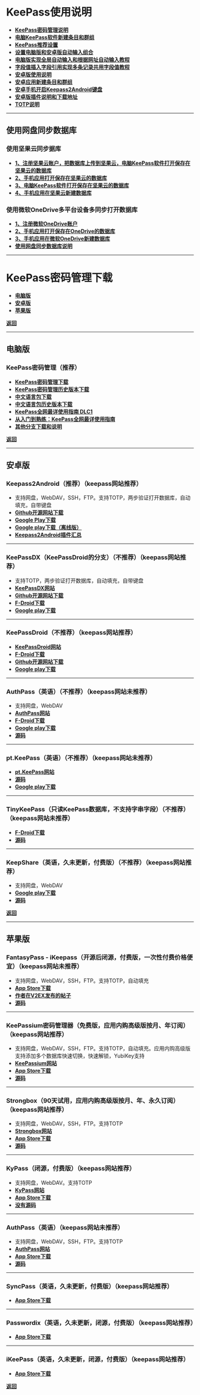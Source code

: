 # KeePass使用说明
- [**KeePass密码管理说明**](https://github.com/1688aa/KeePass-Instructions-for-use/blob/master/KeePass密码管理说明.md)
- [**电脑KeePass软件新建条目和群组**](https://github.com/1688aa/KeePass-Instructions-for-use/blob/master/电脑KeePass软件新建条目和群组/电脑KeePass软件新建条目和群组.md)
- [**KeePass推荐设置**](https://github.com/1688aa/KeePass-Instructions-for-use/blob/master/KeePass推荐设置.md)
- [**设置电脑版和安卓版自动输入组合**](https://github.com/1688aa/KeePass-Instructions-for-use/blob/master/设置电脑版和安卓版自动输入组合/设置电脑版和安卓版自动输入组合.md)
- [**电脑版实现全局自动输入和根据网址自动输入教程**](https://github.com/1688aa/KeePass-Instructions-for-use/blob/master/电脑版实现全局自动输入和根据网址自动输入教程/电脑版实现全局自动输入.md)
- [**字段值插入字段引用实现多条记录共用字段值教程**](https://github.com/1688aa/KeePass-Instructions-for-use/blob/master/字段值插入字段引用实现多条记录共用字段值教程/字段值插入字段引用实现多条记录共用字段值教程.md)
- [**安卓版使用说明**](https://github.com/1688aa/KeePass-Instructions-for-use/blob/master/安卓版使用说明/安卓版使用说明.md)
- [**安卓应用新建条目和群组**](https://github.com/1688aa/KeePass-Instructions-for-use/blob/master/安卓版使用说明/安卓应用新建条目和群组/安卓应用新建条目和群组.md)
- [**安卓手机开启Keepass2Android键盘**](https://github.com/1688aa/KeePass-Instructions-for-use/blob/master/安卓版使用说明/安卓手机开启Keepass2Android键盘/安卓手机开启Keepass2Android键盘.md)
- [**安卓版插件说明和下载地址**](https://github.com/1688aa/KeePass-Instructions-for-use/blob/master/安卓版使用说明/安卓版插件说明和下载地址.md)
- [**TOTP说明**](https://github.com/1688aa/KeePass-Instructions-for-use/blob/master/TOTP说明.md)
______________________________________________________________________________
## 使用网盘同步数据库
### 使用坚果云同步据库
- [**1、注册坚果云账户，把数据库上传到坚果云，电脑KeePass软件打开保存在坚果云的数据库**](https://github.com/1688aa/KeePass-Instructions-for-use/blob/master/使用网盘同步数据库/使用坚果云同步据库/1、注册坚果云账户，把数据库上传到坚果云，电脑KeePass软件打开保存在坚果云的数据库.md)
- [**2、手机应用打开保存在坚果云的数据库**](https://github.com/1688aa/KeePass-Instructions-for-use/blob/master/使用网盘同步数据库/使用坚果云同步据库/2、手机应用打开保存在坚果云的数据库.md)
- [**3、电脑KeePass软件打开保存在坚果云的数据库**](https://github.com/1688aa/KeePass-Instructions-for-use/blob/master/使用网盘同步数据库/使用坚果云同步据库/3、电脑KeePass软件打开保存在坚果云的数据库.md)
- [**4、手机应用在坚果云新建数据库**](https://github.com/1688aa/KeePass-Instructions-for-use/blob/master/使用网盘同步数据库/使用坚果云同步据库/4、手机应用在坚果云新建数据库.md)
### 使用微软OneDrive多平台设备多同步打开数据库
- [**1、注册微软OneDrive账户**](https://github.com/1688aa/KeePass-Instructions-for-use/blob/master/使用网盘同步数据库/使用微软OneDrive多平台设备多同步打开数据库/1、注册微软OneDrive账户.md)
- [**2、手机应用打开保存在OneDrive的数据库**](https://github.com/1688aa/KeePass-Instructions-for-use/blob/master/使用网盘同步数据库/使用微软OneDrive多平台设备多同步打开数据库/2、手机应用打开保存在OneDrive的数据库.md)
- [**3、手机应用在微软OneDrive新建数据库**](https://github.com/1688aa/KeePass-Instructions-for-use/blob/master/使用网盘同步数据库/使用微软OneDrive多平台设备多同步打开数据库/3、手机应用在微软OneDrive新建数据库.md)
- [**使用网盘同步数据库说明**](https://github.com/1688aa/KeePass-Instructions-for-use/blob/master/使用网盘同步数据库/使用网盘同步数据库说明.md)
______________________________________________________________________________
# <a name="锚点0"></a>KeePass密码管理下载
- <a href="#锚点1">**电脑版**</a>
- <a href="#锚点2">**安卓版**</a>
- <a href="#锚点3">**苹果版**</a>

<a name="锚点1"></a><a href="#锚点0">**返回**</a>
******************************************************************************
## 电脑版
### KeePass密码管理（推荐）
- [**KeePass密码管理下载**](https://keepass.info/download.html)
- [**KeePass密码管理历史版本下载**](https://sourceforge.net/projects/keepass/files/KeePass%202.x/)
- [**中文语言包下载**](https://keepass.info/translations.html)
- [**中文语言包历史版本下载**](https://sourceforge.net/projects/keepass/files/Translations%202.x/)
- [**KeePass全网最详使用指南 DLC1**](https://post.smzdm.com/p/735073/)
- [**从入门到熟练：KeePass全网最详使用指南**](https://post.smzdm.com/p/713042/)
- [**其他分支下载和说明**](https://github.com/1688aa/KeePass-Instructions-for-use/blob/master/其他分支说明和下载地址.md)

<a name="锚点2"></a><a href="#锚点0">**返回**</a>
______________________________________________________________________________
## 安卓版
### Keepass2Android（推荐）（keepass网站推荐）
- 支持网盘，WebDAV，SSH，FTP。支持TOTP，两步验证打开数据库，自动填充，自带键盘
- [**Github开源网站下载**](https://github.com/PhilippC/keepass2android/releases)
- [**Google Play下载**](https://play.google.com/store/apps/details?id=keepass2android.keepass2android)
- [**Google play下载（离线版）**](https://play.google.com/store/apps/details?id=keepass2android.keepass2android_nonet)
- [**Keepass2Android插件汇总**](https://github.com/PhilippC/keepass2android/blob/master/docs/Available-Plug-ins.md)
******************************************************************************
### KeePassDX（KeePassDroid的分支）（不推荐）（keepass网站推荐）
- 支持TOTP，两步验证打开数据库，自动填充，自带键盘
- [**KeePassDX网站**](https://www.keepassdx.com/)
- [**Github开源网站下载**](https://github.com/Kunzisoft/KeePassDX/releases)
- [**F-Droid下载**](https://f-droid.org/zh_Hans/packages/com.kunzisoft.keepass.libre/)
- [**Google play下载**](https://play.google.com/store/apps/details?id=com.kunzisoft.keepass.free)
******************************************************************************
### KeePassDroid（不推荐）（keepass网站推荐）
- [**KeePassDroid网站**](http://www.keepassdroid.com/)
- [**F-Droid下载**](https://f-droid.org/zh_Hans/packages/com.android.keepass/)
- [**Github开源网站下载**](https://github.com/bpellin/keepassdroid/releases)
- [**Google play下载**](https://play.google.com/store/apps/details?id=com.android.keepass)
******************************************************************************
### AuthPass（英语）（不推荐）（keepass网站未推荐）
- 支持网盘，WebDAV
- [**AuthPass网站**](https://authpass.app/)
- [**F-Droid下载**](https://f-droid.org/zh_Hans/packages/design.codeux.authpass.fdroid/)
- [**Google play下载**](https://play.google.com/store/apps/details?id=design.codeux.authpass)
- [**源码**](https://github.com/authpass/authpass)
******************************************************************************
### pt.KeePass（英语）（不推荐）（keepass网站未推荐）
- [**pt.KeePass网站**](http://ptkeepass.azurewebsites.net/)
- [**源码**](https://github.com/AdminPanteam/pt.KeePass)
- [**Google play下载**](https://play.google.com/store/apps/details?id=pt.KeePass)
******************************************************************************
### TinyKeePass（只读KeePass数据库，不支持字串字段）（不推荐）（keepass网站未推荐）
- [**F-Droid下载**](https://f-droid.org/zh_Hans/packages/org.sorz.lab.tinykeepass/)
- [**源码**](https://github.com/sorz/TinyKeePass)
******************************************************************************
### KeepShare（英语，久未更新，付费版）（不推荐）（keepass网站推荐）
- 支持网盘，WebDAV
- [**Google play下载**](https://play.google.com/store/apps/details?id=com.hanhuy.android.keepshare)
- [**源码**](https://github.com/pfn/keepshare)

<a name="锚点3"></a><a href="#锚点0">**返回**</a>
______________________________________________________________________________
## 苹果版
### FantasyPass - iKeepass（开源后闭源，付费版，一次性付费价格便宜）（keepass网站未推荐）
- 支持网盘，WebDAV，SSH，FTP。支持TOTP，自动填充
- [**App Store下载**](https://apps.apple.com/cn/app/fantasypass/id1357961740)
- [**作者在V2EX发布的帖子**](https://www.v2ex.com/t/478474)
- [**源码**](https://github.com/kaich/FantasyPass)
******************************************************************************
### KeePassium密码管理器（免费版，应用内购高级版按月、年订阅）（keepass网站推荐）
- 支持网盘，WebDAV，SSH，FTP。支持TOTP，自动填充。应用内购高级版支持添加多个数据库快速切换，快速解锁，YubiKey支持
- [**KeePassium网站**](https://keepassium.com/)
- [**App Store下载**](https://apps.apple.com/cn/app/keepassium-password-manager/id1435127111)
- [**源码**](https://github.com/keepassium/KeePassium)
******************************************************************************
### Strongbox（90天试用，应用内购高级版按月、年、永久订阅）（keepass网站推荐）
- 支持网盘，WebDAV，SSH，FTP。支持TOTP
- [**Strongbox网站**](https://strongboxsafe.com/)
- [**App Store下载**](https://apps.apple.com/cn/app/strongbox-password-safe/id897283731)
- [**源码**](https://github.com/strongbox-password-safe/Strongbox)
******************************************************************************
### KyPass（闭源，付费版）（keepass网站推荐）
- 支持网盘，WebDAV。支持TOTP
- [**KyPass网站**](https://www.kyuran.be/software/kypass/)
- [**App Store下载**](https://apps.apple.com/cn/app/kypass-4-password-manager/id1258708743)
- [**没有源码**](https://github.com/redbug26/kypass)
******************************************************************************
### AuthPass（英语）（keepass网站未推荐）
- 支持网盘，WebDAV，SSH，FTP。支持TOTP
- [**AuthPass网站**](https://authpass.app/)
- [**App Store下载**](https://apps.apple.com/cn/app/authpass-password-manager/id1479297675)
- [**源码**](https://github.com/authpass/authpass)
******************************************************************************
### SyncPass（英语，久未更新，付费版）（keepass网站推荐）
- [**App Store下载**](https://apps.apple.com/cn/app/id533858341)
******************************************************************************
### Passwordix（英语，久未更新，闭源，付费版）（keepass网站推荐）
- [**App Store下载**](https://apps.apple.com/cn/app/id488134069)
******************************************************************************
### iKeePass（英语，久未更新，闭源，付费版）（keepass网站推荐）
- [**App Store下载**](https://apps.apple.com/cn/app/id299697688)

<a href="#锚点0">**返回**</a>